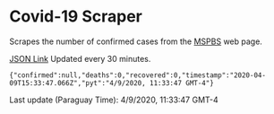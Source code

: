 # Covid-19 Scraper

Scrapes the number of confirmed cases from the [MSPBS](https://www.mspbs.gov.py/covid-19.php) web page.

[JSON Link](https://jmayalag.github.io/covid19-scrape/cases.json)
Updated every 30 minutes.
```
{"confirmed":null,"deaths":0,"recovered":0,"timestamp":"2020-04-09T15:33:47.066Z","pyt":"4/9/2020, 11:33:47 GMT-4"}
```
Last update (Paraguay Time): 4/9/2020, 11:33:47 GMT-4
